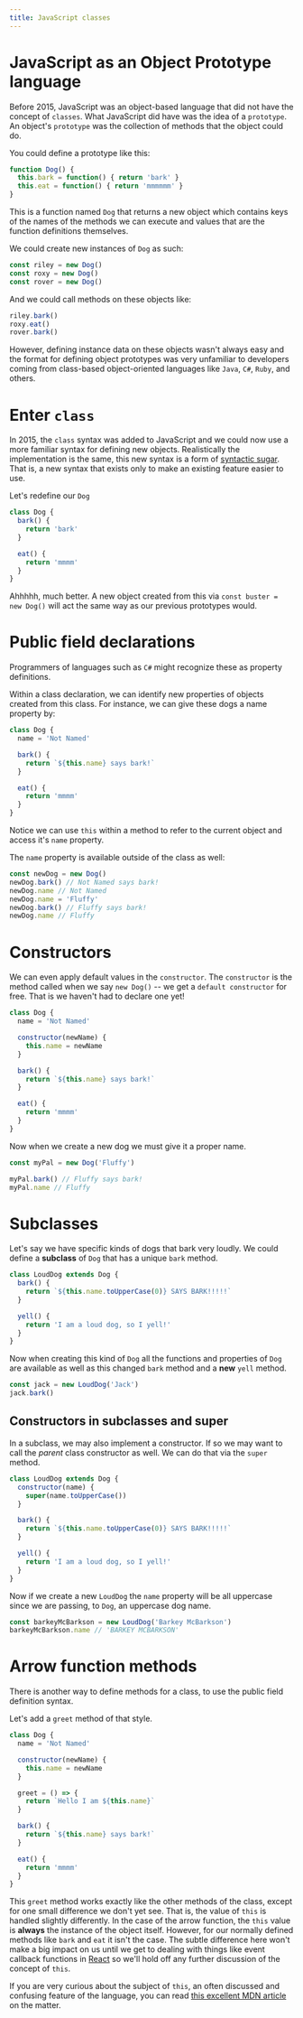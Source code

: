 ```yaml
---
title: JavaScript classes
---
```


# JavaScript as an Object Prototype language

Before 2015, JavaScript was an object-based language that did not have the
concept of `classes`. What JavaScript did have was the idea of a `prototype`. An
object's `prototype` was the collection of methods that the object could do.

You could define a prototype like this:

```javascript
function Dog() {
  this.bark = function() { return 'bark' }
  this.eat = function() { return 'mmmmmm' }
}
```

This is a function named `Dog` that returns a new object which contains keys of
the names of the methods we can execute and values that are the function
definitions themselves.

We could create new instances of `Dog` as such:

```javascript
const riley = new Dog()
const roxy = new Dog()
const rover = new Dog()
```

And we could call methods on these objects like:

```javascript
riley.bark()
roxy.eat()
rover.bark()
```

However, defining instance data on these objects wasn't always easy and the
format for defining object prototypes was very unfamiliar to developers coming
from class-based object-oriented languages like `Java`, `C#`, `Ruby`, and
others.

# Enter `class`

In 2015, the `class` syntax was added to JavaScript and we could now use a more
familiar syntax for defining new objects. Realistically the implementation is
the same, this new syntax is a form of
[syntactic sugar](https://en.wikipedia.org/wiki/Syntactic_sugar). That is, a new
syntax that exists only to make an existing feature easier to use.

Let's redefine our `Dog`

```javascript
class Dog {
  bark() {
    return 'bark'
  }

  eat() {
    return 'mmmm'
  }
}
```

Ahhhhh, much better. A new object created from this via
`const buster = new Dog()` will act the same way as our previous prototypes
would.

# Public field declarations

Programmers of languages such as `C#` might recognize these as property
definitions.

Within a class declaration, we can identify new properties of objects created
from this class. For instance, we can give these dogs a name property by:

```javascript
class Dog {
  name = 'Not Named'

  bark() {
    return `${this.name} says bark!`
  }

  eat() {
    return 'mmmm'
  }
}
```

Notice we can use `this` within a method to refer to the current object and
access it's `name` property.

The `name` property is available outside of the class as well:

```javascript
const newDog = new Dog()
newDog.bark() // Not Named says bark!
newDog.name // Not Named
newDog.name = 'Fluffy'
newDog.bark() // Fluffy says bark!
newDog.name // Fluffy
```

# Constructors

We can even apply default values in the `constructor`. The `constructor` is the
method called when we say `new Dog()` -- we get a `default constructor` for
free. That is we haven't had to declare one yet!

```javascript
class Dog {
  name = 'Not Named'

  constructor(newName) {
    this.name = newName
  }

  bark() {
    return `${this.name} says bark!`
  }

  eat() {
    return 'mmmm'
  }
}
```

Now when we create a new dog we must give it a proper name.

```javascript
const myPal = new Dog('Fluffy')

myPal.bark() // Fluffy says bark!
myPal.name // Fluffy
```

# Subclasses

Let's say we have specific kinds of dogs that bark very loudly. We could define
a **subclass** of `Dog` that has a unique `bark` method.

```javascript
class LoudDog extends Dog {
  bark() {
    return `${this.name.toUpperCase(0)} SAYS BARK!!!!!`
  }

  yell() {
    return 'I am a loud dog, so I yell!'
  }
}
```

Now when creating this kind of `Dog` all the functions and properties of `Dog`
are available as well as this changed `bark` method and a **new** `yell` method.

```javascript
const jack = new LoudDog('Jack')
jack.bark()
```

## Constructors in subclasses and super

In a subclass, we may also implement a constructor. If so we may want to call
the _parent_ class constructor as well. We can do that via the `super` method.

```javascript
class LoudDog extends Dog {
  constructor(name) {
    super(name.toUpperCase())
  }

  bark() {
    return `${this.name.toUpperCase(0)} SAYS BARK!!!!!`
  }

  yell() {
    return 'I am a loud dog, so I yell!'
  }
}
```

Now if we create a new `LoudDog` the `name` property will be all uppercase since
we are passing, to `Dog`, an uppercase dog name.

```javascript
const barkeyMcBarkson = new LoudDog('Barkey McBarkson')
barkeyMcBarkson.name // 'BARKEY MCBARKSON'
```

# Arrow function methods

There is another way to define methods for a class, to use the public field
definition syntax.

Let's add a `greet` method of that style.

```javascript
class Dog {
  name = 'Not Named'

  constructor(newName) {
    this.name = newName
  }

  greet = () => {
    return `Hello I am ${this.name}`
  }

  bark() {
    return `${this.name} says bark!`
  }

  eat() {
    return 'mmmm'
  }
}
```

This `greet` method works exactly like the other methods of the class, except
for one small difference we don't yet see. That is, the value of `this` is
handled slightly differently. In the case of the arrow function, the `this`
value is **always** the instance of the object itself. However, for our normally
defined methods like `bark` and `eat` it isn't the case. The subtle difference
here won't make a big impact on us until we get to dealing with things like
event callback functions in [React](/lessons/react-intro) so we'll hold off any
further discussion of the concept of `this`.

If you are very curious about the subject of `this`, an often discussed and
confusing feature of the language, you can read
[this excellent MDN article](https://developer.mozilla.org/en-US/docs/Web/JavaScript/Reference/Operators/this)
on the matter.
